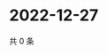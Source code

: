 # 2022-12-27

共 0 条

<!-- BEGIN WEIBO -->
<!-- 最后更新时间 Tue Dec 27 2022 17:13:18 GMT+0800 (China Standard Time) -->

<!-- END WEIBO -->
